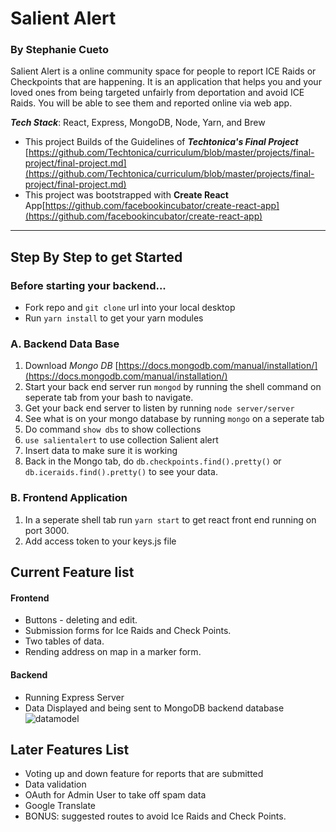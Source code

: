 # Salient Alert
### By Stephanie Cueto

Salient Alert is a online community space for people to report ICE Raids or Checkpoints that are happening. It is an application that helps you and your loved ones from being targeted unfairly from deportation and avoid ICE Raids. You will be able to see them and reported online via web app.

***Tech Stack***: React, Express, MongoDB, Node, Yarn, and Brew
* This project Builds of the Guidelines of ***Techtonica's Final Project***
[https://github.com/Techtonica/curriculum/blob/master/projects/final-project/final-project.md](https://github.com/Techtonica/curriculum/blob/master/projects/final-project/final-project.md)
* This project was bootstrapped with **Create React** App[https://github.com/facebookincubator/create-react-app](https://github.com/facebookincubator/create-react-app)
---
## **Step By Step to get Started**
### Before starting your backend...
* Fork repo and `git clone` url into your local desktop
* Run `yarn install` to get your yarn modules


### A. Backend Data Base
1. Download _*Mongo DB*_ [https://docs.mongodb.com/manual/installation/](https://docs.mongodb.com/manual/installation/)
2. Start your back end server run `mongod` by running the shell command on seperate tab from your bash to navigate.
3. Get your back end server to listen by running `node server/server`
4. See what is on your mongo database by running `mongo` on a seperate tab
5. Do command `show dbs` to show collections
6. `use salientalert` to use collection Salient alert
7. Insert data to make sure it is working
8. Back in the Mongo tab, do `db.checkpoints.find().pretty()` or `db.iceraids.find().pretty()` to see your data.


### B. Frontend Application
1. In a seperate shell tab run `yarn start` to get react front end running on port 3000.
2. Add access token to your keys.js file


## Current Feature list
#### Frontend
* Buttons - deleting and edit.
* Submission forms for Ice Raids and Check Points.
* Two tables of data.
* Rending address on map in a marker form.

#### Backend
* Running Express Server
* Data Displayed and being sent to MongoDB backend database
![datamodel](https://github.com/smcueto/salientAlert/public/img/SalientAlertDataModel.png)
## Later Features List
* Voting up and down feature for reports that are submitted
* Data validation
* OAuth for Admin User to take off spam data
* Google Translate
* BONUS: suggested routes to avoid Ice Raids and Check Points.
